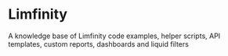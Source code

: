# Limfinity
A knowledge base of Limfinity code examples, helper scripts, API templates, custom reports, dashboards and liquid filters
